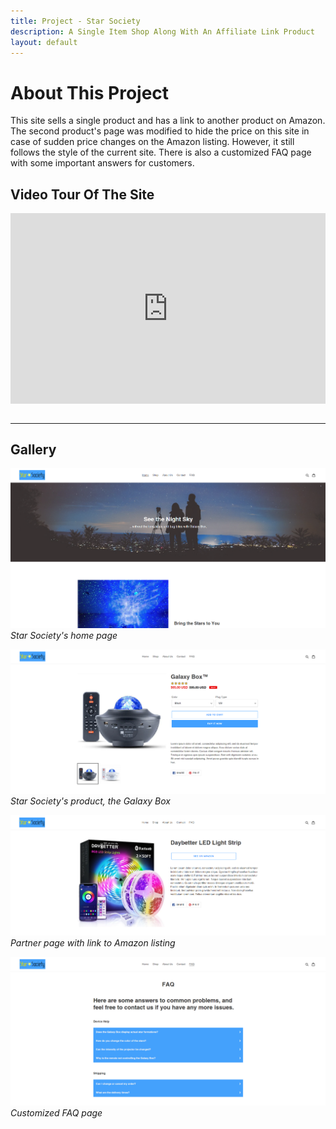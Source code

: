 ```yaml
---
title: Project - Star Society
description: A Single Item Shop Along With An Affiliate Link Product
layout: default
---
```


# About This Project

This site sells a single product and has a link to another product on Amazon.
The second product's page was modified to hide the price on this site in case of 
sudden price changes on the Amazon listing. However, it still follows the style
of the current site. There is also a customized FAQ page with some important answers 
for customers.

## Video Tour Of The Site

<div style="position: relative; padding-bottom: 60.416666666666664%; height: 0;"><iframe src="https://www.loom.com/embed/902cd31515cc41b8af2cf5f60da5984d" frameborder="0" webkitallowfullscreen mozallowfullscreen allowfullscreen style="position: absolute; top: 0; left: 0; width: 100%; height: 100%;"></iframe></div>

<br>
<hr>

## Gallery

[![Star Society's home page](/assets/images/Star%20Soc%20Home.png)](/assets/images/Star%20Soc%20Home%20Full.png)
*Star Society's home page*

[![Star Society's product, the Galaxy Box](/assets//images/Star%20Soc%20Product.png)](/assets/images/Star%20Soc%20Product.png)
*Star Society's product, the Galaxy Box*

[![Partner page with link to Amazon listing](/assets/images/Star%20Soc%20LED%20strip.png)](/assets/images/Star%20Soc%20LED%20strip.png)
*Partner page with link to Amazon listing*

[![Customized FAQ page](/assets/images/Star%20Soc%20FAQ%20THUMB.png)](/assets/images/Star%20Soc%20FAQ%20full.png)
*Customized FAQ page*